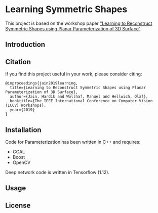 # Learning Symmetric Shapes
This project is based on the workshop paper ["Learning to Reconstruct Symmetric Shapes using Planar Parameterization of 3D Surface"](https://www.researchgate.net/publication/335528865_Learning_to_Reconstruct_Symmetric_Shapes_using_Planar_Parameterization_of_3D_Surface).

## Introduction

## Citation
If you find this project useful in your work, please consider citing:

    @inproceedings{jain2019learning,
      title={Learning to Reconstruct Symmetric Shapes using Planar Parameterization of 3D Surface},
      author={Jain, Hardik and Wöllhaf, Manuel and Hellwich, Olaf},
      booktitle={The IEEE International Conference on Computer Vision (ICCV) Workshops},
      year={2019}
    }

## Installation
Code for Parameterization has been written in C++ and requires:
- CGAL
- Boost
- OpenCV

Deep network code is written in Tensorflow (1.12).



## Usage


## License
